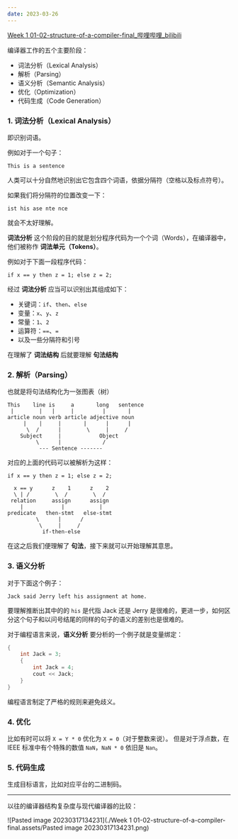 ```yaml
---
date: 2023-03-26
---
```

[Week 1 01-02-structure-of-a-compiler-final_哔哩哔哩_bilibili](https://www.bilibili.com/video/BV1NE411376V?p=2)

编译器工作的五个主要阶段：
- 词法分析（Lexical Analysis）
- 解析（Parsing）
- 语义分析（Semantic Analysis）
- 优化（Optimization）
- 代码生成（Code Generation）

### 1. 词法分析（Lexical Analysis）

即识别词语。

例如对于一个句子：

```
This is a sentence
```

人类可以十分自然地识别出它包含四个词语，依据分隔符（空格以及标点符号）。

如果我们将分隔符的位置改变一下：

```
ist his ase nte nce
```

就会不太好理解。

**词法分析** 这个阶段的目的就是划分程序代码为一个个词（Words），在编译器中，他们被称作 **词法单元（Tokens）**。

例如对于下面一段程序代码：

```
if x == y then z = 1; else z = 2;
```

经过 **词法分析** 应当可以识别出其组成如下：

- 关键词：`if`、`then`、`else`
- 变量：`x`、`y`、`z`
- 常量：`1`、`2`
- 运算符：`==`、`=`
- 以及一些分隔符和引号

在理解了 **词法结构** 后就要理解 **句法结构**

### 2. 解析（Parsing）

也就是将句法结构化为一张图表（树）

```
This    line is     a       long   sentence
 |        |   |     |         |       |
article noun verb article adjective noun
     |    |     |       |      |      |
      \  /      |        \     |     /
    Subject     |            Object
         \      |             /
          --- Sentence -------
```

对应的上面的代码可以被解析为这样：

```
if x == y then z = 1; else z = 2;

  x == y      z    1      z    2
  \ | /        \  /        \  /
 relation     assign      assign
    |            |           |
predicate   then-stmt   else-stmt
         \      |      /
          \     |     /
           if-then-else
```

在这之后我们便理解了 **句法**，接下来就可以开始理解其意思。

### 3. 语义分析

对于下面这个例子：

```
Jack said Jerry left his assignment at home.
```

要理解推断出其中的的 `his` 是代指 Jack 还是 Jerry 是很难的，更进一步，如何区分这个句子和以问号结尾的同样的句子的语义的差别也是很难的。

对于编程语言来说，**语义分析** 要分析的一个例子就是变量绑定：

```c++
{
	int Jack = 3;
	{
		int Jack = 4;
		cout << Jack;
	}
}
```

编程语言制定了严格的规则来避免歧义。

### 4. 优化

比如有时可以将 `X = Y * 0` 优化为 `X = 0`（对于整数来说）。
但是对于浮点数，在 IEEE 标准中有个特殊的数值 `NaN`，`NaN * 0` 依旧是 `Nan`。

### 5. 代码生成

生成目标语言，比如对应平台的二进制码。

---

以往的编译器结构复杂度与现代编译器的比较：

![Pasted image 20230317134231](./Week 1 01-02-structure-of-a-compiler-final.assets/Pasted image 20230317134231.png)